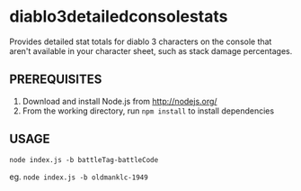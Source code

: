 diablo3detailedconsolestats
===========================

Provides detailed stat totals for diablo 3 characters on the console that aren't available in your character sheet, such as stack damage percentages.

PREREQUISITES
-------------
1. Download and install Node.js from http://nodejs.org/
2. From the working directory, run `npm install` to install dependencies

USAGE
-----

`node index.js -b battleTag-battleCode`

eg. `node index.js -b oldmanklc-1949`
